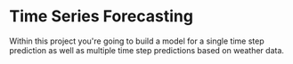 # Time Series Forecasting


Within this project you're going to build a model for a single time step prediction as well as multiple time step predictions based on weather data.

